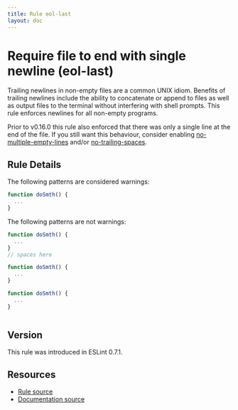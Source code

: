 ```yaml
---
title: Rule eol-last
layout: doc
---
```

<!-- Note: No pull requests accepted for this file. See README.md in the root directory for details. -->
# Require file to end with single newline (eol-last)

Trailing newlines in non-empty files are a common UNIX idiom. Benefits of
trailing newlines include the ability to concatenate or append to files as well
as output files to the terminal without interfering with shell prompts. This
rule enforces newlines for all non-empty programs.

Prior to v0.16.0 this rule also enforced that there was only a single line at
the end of the file. If you still want this behaviour, consider enabling
[no-multiple-empty-lines](no-multiple-empty-lines) and/or
[no-trailing-spaces](no-trailing-spaces).

## Rule Details

The following patterns are considered warnings:

```js
function doSmth() {
  ...
}
```

The following patterns are not warnings:

```js
function doSmth() {
  ...
}
// spaces here
```

```js
function doSmth() {
  ...
}

```

```js
function doSmth() {
  ...
}



```

## Version

This rule was introduced in ESLint 0.7.1.

## Resources

* [Rule source](https://github.com/eslint/eslint/tree/master/lib/rules/eol-last.js)
* [Documentation source](https://github.com/eslint/eslint/tree/master/docs/rules/eol-last.md)
